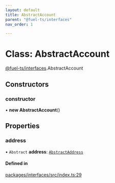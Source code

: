 ```yaml
---
layout: default
title: AbstractAccount
parent: "@fuel-ts/interfaces"
nav_order: 1

---
```


# Class: AbstractAccount

[@fuel-ts/interfaces](../index.md).AbstractAccount

## Constructors

### constructor

• **new AbstractAccount**()

## Properties

### address

• `Abstract` **address**: [`AbstractAddress`](AbstractAddress.md)

#### Defined in

[packages/interfaces/src/index.ts:29](https://github.com/FuelLabs/fuels-ts/blob/master/packages/interfaces/src/index.ts#L29)

